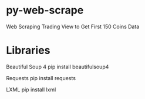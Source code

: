 # py-web-scrape
Web Scraping Trading View to Get First 150 Coins Data

# Libraries
Beautiful Soup 4
  pip install beautifulsoup4

Requests
  pip install requests

LXML
  pip install lxml

